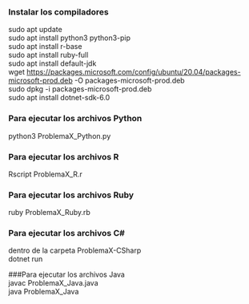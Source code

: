 ### Instalar los compiladores

sudo apt update   
sudo apt install python3 python3-pip   
sudo apt install r-base   
sudo apt install ruby-full   
sudo apt install default-jdk   
wget https://packages.microsoft.com/config/ubuntu/20.04/packages-microsoft-prod.deb -O packages-microsoft-prod.deb   
sudo dpkg -i packages-microsoft-prod.deb   
sudo apt install dotnet-sdk-6.0  

### Para ejecutar los archivos Python   
python3 ProblemaX_Python.py

### Para ejecutar los archivos R   
Rscript ProblemaX_R.r

### Para ejecutar los archivos Ruby   
ruby ProblemaX_Ruby.rb

### Para ejecutar los archivos C#   
dentro de la carpeta ProblemaX-CSharp   
dotnet run   

###Para ejecutar los archivos Java   
javac ProblemaX_Java.java   
java ProblemaX_Java   
